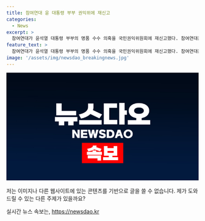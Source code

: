 ```yaml
---
title: 참여연대 윤 대통령 부부 권익위에 재신고
categories:
  - News
excerpt: >
  참여연대가 윤석열 대통령 부부의 명품 수수 의혹을 국민권익위원회에 재신고했다. 참여연대는 기자회견을 열어 다양한 이유와 함께 새로운 증거를 제시하며 전면 재조사를 촉구했다. 그들은 관련 기관에 대한 사실 확인을 제대로 하지 않았다며 비판하고, 대통령 부부가 받은 금품과 관련된 구체적인 사례를 소개했다. 또한, 목사가 새로운 증거를 제시했음에도 불구하고 재신고를 이유로 내세웠다.
feature_text: >
  참여연대가 윤석열 대통령 부부의 명품 수수 의혹을 국민권익위원회에 재신고했다. 참여연대는 기자회견을 열어 다양한 이유와 함께 새로운 증거를 제시하며 전면 재조사를 촉구했다. 그들은 관련 기관에 대한 사실 확인을 제대로 하지 않았다며 비판하고, 대통령 부부가 받은 금품과 관련된 구체적인 사례를 소개했다. 또한, 목사가 새로운 증거를 제시했음에도 불구하고 재신고를 이유로 내세웠다.
image: '/assets/img/newsdao_breakingnews.jpg'
---
```


<p><img src="/assets/img/newsdao_breakingnews.jpg" alt="cryptoinkorea 속보" /></p>

<p>저는 이미지나 다른 웹사이트에 있는 콘텐츠를 기반으로 글을 쓸 수 없습니다. 제가 도와드릴 수 있는 다른 주제가 있을까요?</p>
실시간 뉴스 속보는, <a href="https://newsdao.kr" rel="dofollow">https://newsdao.kr</a>


